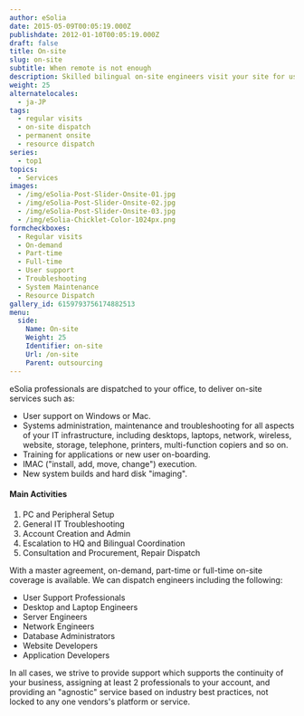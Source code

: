 ```yaml
---
author: eSolia
date: 2015-05-09T00:05:19.000Z
publishdate: 2012-01-10T00:05:19.000Z
draft: false
title: On-site
slug: on-site
subtitle: When remote is not enough
description: Skilled bilingual on-site engineers visit your site for user support, regular systems admin tasks, or troubleshooting. - from eSolia Inc.
weight: 25
alternatelocales:
  - ja-JP
tags:
  - regular visits
  - on-site dispatch
  - permanent onsite
  - resource dispatch
series:
  - top1
topics:
  - Services
images:
  - /img/eSolia-Post-Slider-Onsite-01.jpg
  - /img/eSolia-Post-Slider-Onsite-02.jpg
  - /img/eSolia-Post-Slider-Onsite-03.jpg
  - /img/eSolia-Chicklet-Color-1024px.png
formcheckboxes:
  - Regular visits
  - On-demand
  - Part-time
  - Full-time
  - User support
  - Troubleshooting
  - System Maintenance
  - Resource Dispatch
gallery_id: 6159793756174882513
menu:
  side:
    Name: On-site
    Weight: 25
    Identifier: on-site
    Url: /on-site
    Parent: outsourcing
---
```


eSolia professionals are dispatched to your office, to deliver on-site services such as:

* User support on Windows or Mac.
* Systems administration, maintenance and troubleshooting for all aspects of your IT infrastructure, including desktops, laptops, network, wireless, website, storage, telephone, printers, multi-function copiers and so on.
* Training for applications or new user on-boarding.
* IMAC ("install, add, move, change") execution.
* New system builds and hard disk "imaging".

<div class="esolia-card-panel blue-grey darken-4 z-depth-1">
  <h4 class="center green-text text-accent-3">Main Activities</h4>
    <ol>
      <li class="white-text">PC and Peripheral Setup</li>
      <li class="white-text">General IT Troubleshooting</li>
      <li class="white-text">Account Creation and Admin</li>
      <li class="white-text">Escalation to HQ and Bilingual Coordination</li>
      <li class="white-text">Consultation and Procurement, Repair Dispatch</li>
    </ol>
</div>

With a master agreement, on-demand, part-time or full-time on-site coverage is available. We can dispatch engineers including the following:

* User Support Professionals
* Desktop and Laptop Engineers
* Server Engineers
* Network Engineers
* Database Administrators
* Website Developers
* Application Developers

In all cases, we strive to provide support which supports the continuity of your business, assigning at least 2 professionals to your account, and providing an "agnostic" service based on industry best practices, not locked to any one vendors's platform or service.
